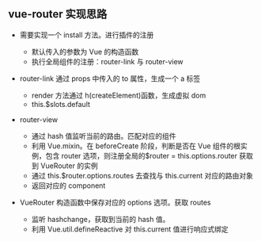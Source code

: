 ## vue-router 实现思路

- 需要实现一个 install 方法。进行插件的注册

  - 默认传入的参数为 Vue 的构造函数
  - 执行全局组件的注册：router-link 与 router-view

- router-link 通过 props 中传入的 to 属性，生成一个 a 标签

  - render 方法通过 h(createElement)函数，生成虚拟 dom
  - this.\$slots.default

- router-view

  - 通过 hash 值监听当前的路由。匹配对应的组件
  - 利用 Vue.mixin。在 beforeCreate 阶段，判断是否在 Vue 组件的根实例，包含 router 选项，则注册全局的\$router = this.options.router 获取到 VueRouter 的实例
  - 通过 this.\$router.options.routes 去查找与 this.current 对应的路由对象
  - 返回对应的 component

- VueRouter 构造函数中保存对应的 options 选项。获取 routes
  - 监听 hashchange，获取到当前的 hash 值。
  - 利用 Vue.util.defineReactive 对 this.current 值进行响应式绑定
